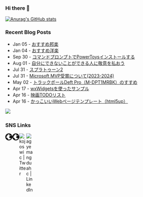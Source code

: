 ### Hi there 👋

[![Anurag's GitHub stats](https://github-readme-stats.vercel.app/api?username=kenjinote)](https://github.com/anuraghazra/github-readme-stats)


### Recent Blog Posts
<!-- feed start -->
- Jan 05 - [おすすめ邦楽](https://kenji.blog/posts/%E3%81%8A%E3%81%99%E3%81%99%E3%82%81%E9%82%A6%E6%A5%BD/)
- Jan 04 - [おすすめ洋楽](https://kenji.blog/posts/%E3%81%8A%E3%81%99%E3%81%99%E3%82%81%E6%B4%8B%E6%A5%BD/)
- Sep 30 - [コマンドプロンプトでPowerToysインストールする](https://kenji.blog/posts/powertoys%E3%81%AE%E3%82%A4%E3%83%B3%E3%82%B9%E3%83%88%E3%83%BC%E3%83%AB/)
- Aug 01 - [自分にできないことができる人に敬意を払おう](https://kenji.blog/posts/%E8%87%AA%E5%88%86%E3%81%AB%E3%81%A7%E3%81%8D%E3%81%AA%E3%81%84%E3%81%93%E3%81%A8%E3%81%8C%E3%81%A7%E3%81%8D%E3%82%8B%E4%BA%BA%E3%81%AB%E6%95%AC%E6%84%8F%E3%82%92%E6%89%95%E3%81%8A%E3%81%86/)
- Jul 31 - [スプラトゥーン2](https://kenji.blog/posts/%E3%82%B9%E3%83%97%E3%83%A9%E3%83%88%E3%82%A5%E3%83%BC%E3%83%B32/)
- Jul 31 - [Microsoft MVP受賞について(2023-2024)](https://kenji.blog/posts/microsoft-mvp%E5%8F%97%E8%B3%9E%E3%81%AB%E3%81%A4%E3%81%84%E3%81%A62023-2024/)
- May 02 - [トラックボールDeft Pro（M-DPT1MRBK）のすすめ](https://kenji.blog/posts/%E3%83%88%E3%83%A9%E3%83%83%E3%82%AF%E3%83%9C%E3%83%BC%E3%83%ABdeft-prom-dpt1mrbk%E3%81%AE%E3%81%99%E3%81%99%E3%82%81/)
- Apr 17 - [wxWidgetsを使ったサンプル](https://kenji.blog/posts/wxwidgets%E3%82%92%E4%BD%BF%E3%81%A3%E3%81%9F%E3%82%B5%E3%83%B3%E3%83%97%E3%83%AB/)
- Apr 16 - [映画TODOリスト](https://kenji.blog/posts/%E6%98%A0%E7%94%BBtodo%E3%83%AA%E3%82%B9%E3%83%88/)
- Apr 16 - [かっこいいWebページテンプレート（html5up）](https://kenji.blog/posts/%E3%81%8B%E3%81%A3%E3%81%93%E3%81%84%E3%81%84web%E3%83%9A%E3%83%BC%E3%82%B8%E3%83%86%E3%83%B3%E3%83%97%E3%83%AC%E3%83%BC%E3%83%88html5up/)
<!-- feed end -->

<!-- GitHub Profile Views Counter -->
![](https://komarev.com/ghpvc/?username=kenjinote)

<!-- SNS Links -->
### SNS Links
[<img align="left" alt="codewithkojo.com" width="22px" src="https://raw.githubusercontent.com/iconic/open-iconic/master/svg/globe.svg" />][website1]
[<img align="left" alt="codewithkojo.com" width="22px" src="https://raw.githubusercontent.com/iconic/open-iconic/master/svg/globe.svg" />][website2]
[<img align="left" alt="kojoswic | Twitter" width="22px" src="https://cdn.jsdelivr.net/npm/simple-icons@v3/icons/twitter.svg" />][twitter]
[<img align="left" alt="agyemangduahc | LinkedIn" width="22px" src="https://cdn.jsdelivr.net/npm/simple-icons@v3/icons/linkedin.svg" />][linkedin]

[website1]: https://hack.jp
[website2]: https://kenji.blog
[twitter]: https://twitter.com/kenjinote
[linkedin]: https://www.linkedin.com/in/kenjinote/

<!--
**kenjinote/kenjinote** is a ✨ _special_ ✨ repository because its `README.md` (this file) appears on your GitHub profile.

Here are some ideas to get you started:

- 🔭 I’m currently working on ...
- 🌱 I’m currently learning ...
- 👯 I’m looking to collaborate on ...
- 🤔 I’m looking for help with ...
- 💬 Ask me about ...
- 📫 How to reach me: ...
- 😄 Pronouns: ...
- ⚡ Fun fact: ...
-->
